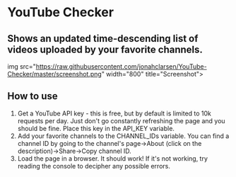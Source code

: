 # YouTube Checker
## Shows an updated time-descending list of videos uploaded by your favorite channels.
img src="https://raw.githubusercontent.com/jonahclarsen/YouTube-Checker/master/screenshot.png" width="800" title="Screenshot"> 

## How to use
1. Get a YouTube API key - this is free, but by default is limited to 10k requests per day. Just don't go constantly refreshing the page and you should be fine. Place this key in the API_KEY variable.
2. Add your favorite channels to the CHANNEL_IDs variable. You can find a channel ID by going to the channel's page->About (click on the description)->Share->Copy channel ID.
3. Load the page in a browser. It should work! If it's not working, try reading the console to decipher any possible errors.